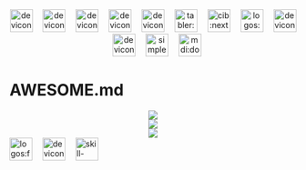 <div align="center"><img src="https://api.iconify.design/devicon/html5.svg" alt="devicon:html5" height="40" />
    <img width="10" />
    <img src="https://api.iconify.design/devicon/css3.svg" alt="devicon:css3" height="40" />
    <img width="10" />
    <img src="https://api.iconify.design/devicon/javascript.svg" alt="devicon:javascript" height="40" />
    <img width="10" />
    <img src="https://api.iconify.design/devicon/react.svg" alt="devicon:react" height="40" />
    <img width="10" />
    <img src="https://api.iconify.design/devicon/nodejs.svg" alt="devicon:nodejs" height="40" />
    <img width="10" />
    <img src="https://api.iconify.design/tabler/brand-c-sharp.svg" alt="tabler:brand-c-sharp" height="40" />
    <img width="10" />
    <img src="https://api.iconify.design/cib/next-js.svg" alt="cib:next-js" height="40" />
    <img width="10" />
    <img src="https://api.iconify.design/logos/nestjs.svg" alt="logos:nestjs" height="40" />
    <img width="10" />
    <img src="https://api.iconify.design/devicon/dot-net.svg" alt="devicon:dot-net" height="40" />
    <img width="10" />
    <img src="https://api.iconify.design/devicon/mongodb.svg" alt="devicon:mongodb" height="40" />
    <img width="10" />
    <img src="https://api.iconify.design/simple-icons/microsoftsqlserver.svg" alt="simple-icons:microsoftsqlserver" height="40" />
    <img width="10" />
    <img src="https://api.iconify.design/mdi/docker.svg" alt="mdi:docker" height="40" />
</div>
<h1 align="left">
    AWESOME.md
</h1>
<div align="center">
    <img src="https://github-readme-stats.vercel.app/api?username=pth-1641&theme=tokyonight&hide_border=true&show_icons=true&hide_title=false&disable_animations=false&hide_rank=false&rank_icon=default&hide=&show=&locale=EN" />
</div>
<div align="center">
    <img src="https://streak-stats.demolab.com?user=pth-1641&theme=tokyonight&hide_border=true&disable_animations=false&hide_total_contributions=false&hide_current_streak=false&hide_longest_streak=false&mode=daily&locale=EN" />
</div>
<div align="center">
    <img src="https://count.getloli.com/get/@pth-1641?theme=rule34" />
</div>
<div align="left"><img src="https://api.iconify.design/logos/facebook.svg" alt="logos:facebook" height="40" />
    <img width="10" />
    <img src="https://api.iconify.design/devicon/linkedin.svg" alt="devicon:linkedin" height="40" />
    <img width="10" />
    <img src="https://api.iconify.design/skill-icons/gmail-light.svg" alt="skill-icons:gmail-light" height="40" />
</div>
